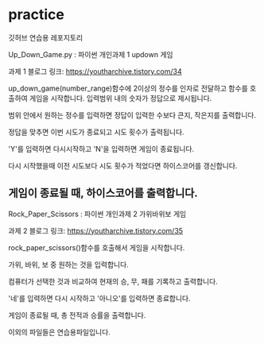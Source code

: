 # practice
깃허브 연습용 레포지토리

Up_Down_Game.py : 파이썬 개인과제 1 updown 게임

과제 1 블로그 링크: https://youtharchive.tistory.com/34

up_down_game(number_range)함수에 2이상의 정수를 인자로 전달하고 함수를 호출하여 게임을 시작합니다. 입력범위 내의 숫자가 정답으로 제시됩니다.

범위 안에서 원하는 정수를 입력하면 정답이 입력한 수보다 큰지, 작은지를 출력합니다.

정답을 맞추면 이번 시도가 종료되고 시도 횟수가 출력됩니다.

'Y'를 입력하면 다시시작하고 'N'을 입력하면 게임이 종료됩니다.

다시 시작했을때 이전 시도보다 시도 횟수가 적었다면 하이스코어를 갱신합니다.

게임이 종료될 때, 하이스코어를 출력합니다.
-----------------------------------------------------------------------------
Rock_Paper_Scissors : 파이썬 개인과제 2 가위바위보 게임

과제 2 블로그 링크: https://youtharchive.tistory.com/35

rock_paper_scissors()함수를 호출해서 게임을 시작합니다.

가위, 바위, 보 중 원하는 것을 입력합니다.

컴퓨터가 선택한 것과 비교하여 현재의 승, 무, 패를 기록하고 출력합니다.

'네'를 입력하면 다시 시작하고 '아니오'를 입력하면 종료합니다.

게임이 종료될 때, 총 전적과 승률을 출력합니다.



이외의 파일들은 연습용파일입니다.